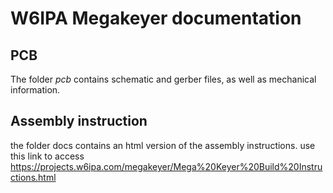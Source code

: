 # W6IPA Megakeyer documentation

## PCB
The folder _pcb_ contains schematic and gerber files, as well as mechanical information.

## Assembly instruction
the folder docs contains an html version of the assembly instructions.
use this link to access https://projects.w6ipa.com/megakeyer/Mega%20Keyer%20Build%20Instructions.html
